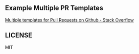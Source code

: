 ## Example Multiple PR Templates

[Multiple templates for Pull Requests on Github - Stack Overflow](https://stackoverflow.com/questions/73771068/multiple-templates-for-pull-requests-on-github/75030350#75030350)

## LICENSE

MIT
